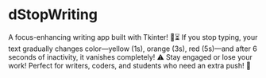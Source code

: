 # dStopWriting
A focus-enhancing writing app built with Tkinter! 📝⏳ If you stop typing, your text gradually changes color—yellow (1s), orange (3s), red (5s)—and after 6 seconds of inactivity, it vanishes completely! ⚠️ Stay engaged or lose your work! Perfect for writers, coders, and students who need an extra push! 🚀
